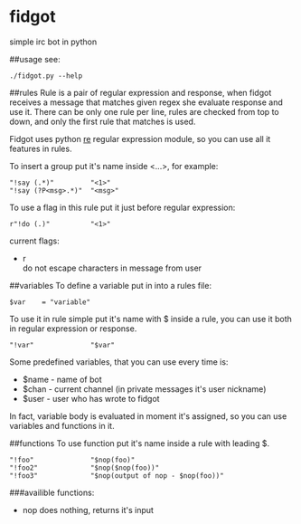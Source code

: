 fidgot
======
simple irc bot in python

##usage
see:

    ./fidgot.py --help

##rules
Rule is a pair of regular expression and response, when fidgot receives a message that matches given regex she evaluate response and use it. There can be only one rule per line, rules are checked from top to down, and only the first rule that matches is used.
    
Fidgot uses python [re](https://docs.python.org/2/library/re.html "re") regular expression module, so you can use all it features in rules.
    
To insert a group put it's name inside <...>, for example:

    "!say (.*)"         "<1>"
    "!say (?P<msg>.*)"  "<msg>"

To use a flag in this rule put it just before regular expression:

    r"!do (.)"          "<1>"
current flags:
- r  
    do not escape characters in message from user
    
##variables
To define a variable put in into a rules file:

    $var    = "variable"
    
To use it in rule simple put it's name with $ inside a rule, you can use it both in regular expression or response.

    "!var"              "$var"

Some predefined variables, that you can use every time is:
- $name   - name of bot
- $chan   - current channel (in private messages it's user nickname)
- $user   - user who has wrote to fidgot
    
In fact, variable body is evaluated in moment it's assigned, so you can use variables and functions in it.

##functions
To use function put it's name inside a rule with leading $.

    "!foo"              "$nop(foo)"
    "!foo2"             "$nop($nop(foo))"
    "!foo3"             "$nop(output of nop - $nop(foo))"
    
###availible functions:
- nop
    does nothing, returns it's input
